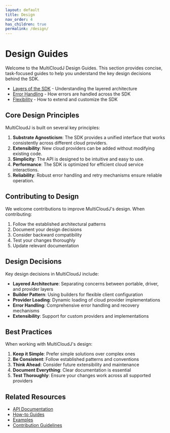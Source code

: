 ```yaml
---
layout: default
title: Design
nav_order: 4
has_children: true
permalink: /design/
---
```


# Design Guides

Welcome to the MultiCloudJ Design Guides. This section provides concise, task-focused guides to help you understand the key design decisions behind the SDK.

- [Layers of the SDK](layers.html) - Understanding the layered architecture
- [Error Handling](errors.html) - How errors are handled across the SDK
- [Flexibility](flexibility.html) - How to extend and customize the SDK

## Core Design Principles

MultiCloudJ is built on several key principles:

1. **Substrate Agnosticism**: The SDK provides a unified interface that works consistently across different cloud providers.
2. **Extensibility**: New cloud providers can be added without modifying existing code.
3. **Simplicity**: The API is designed to be intuitive and easy to use.
4. **Performance**: The SDK is optimized for efficient cloud service interactions.
5. **Reliability**: Robust error handling and retry mechanisms ensure reliable operation.

## Contributing to Design

We welcome contributions to improve MultiCloudJ's design. When contributing:

1. Follow the established architectural patterns
2. Document your design decisions
3. Consider backward compatibility
4. Test your changes thoroughly
5. Update relevant documentation

## Design Decisions

Key design decisions in MultiCloudJ include:

- **Layered Architecture**: Separating concerns between portable, driver, and provider layers
- **Builder Pattern**: Using builders for flexible client configuration
- **Provider Loading**: Dynamic loading of cloud provider implementations
- **Error Handling**: Comprehensive error handling and recovery mechanisms
- **Extensibility**: Support for custom providers and implementations

## Best Practices

When working with MultiCloudJ's design:

1. **Keep it Simple**: Prefer simple solutions over complex ones
2. **Be Consistent**: Follow established patterns and conventions
3. **Think Ahead**: Consider future extensibility and maintenance
4. **Document Everything**: Clear documentation is essential
5. **Test Thoroughly**: Ensure your changes work across all supported providers

## Related Resources

- [API Documentation](https://javadoc.io/doc/com.salesforce.multicloudj)
- [How-to Guides](../guides/index.html)
- [Examples](https://github.com/salesforce/multicloudj/tree/main/examples)
- [Contribution Guidelines](https://github.com/salesforce/multicloudj/blob/main/CONTRIBUTING.md)
